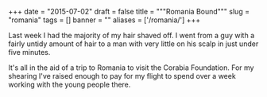 
+++
date = "2015-07-02"
draft = false
title = """Romania Bound"""
slug = "romania"
tags = []
banner = ""
aliases = ['/romania/']
+++

Last week I had the majority of my hair shaved off. I went from a guy with a fairly untidy amount of hair to a man with very little on his scalp in just under five minutes. 

It's all in the aid of a trip to Romania to visit the Corabia Foundation. For my shearing I've raised enough to pay for my flight to spend over a week working with the young people there.
